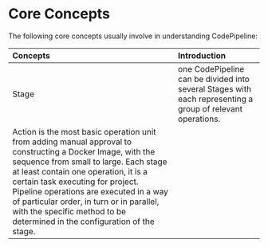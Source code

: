 # Core Concepts
The following core concepts usually involve in understanding CodePipeline:

Concepts|Introduction
:---|:---
Stage| one CodePipeline can be divided into several Stages with each representing a group of relevant operations.
|Action is the most basic operation unit from adding manual approval to constructing a Docker Image, with the sequence from small to large. Each stage at least contain one operation, it is a certain task executing for project. Pipeline operations are executed in a way of particular order, in turn or in parallel, with the specific method to be determined in the configuration of the stage.

